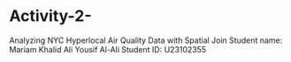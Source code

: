 # Activity-2-
Analyzing NYC Hyperlocal Air Quality Data with Spatial Join
Student name: Mariam Khalid Ali Yousif Al-Ali
Student ID: U23102355
